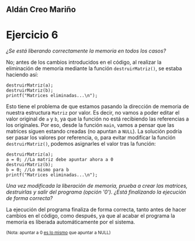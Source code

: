 ## Aldán Creo Mariño
# Ejercicio 6

_¿Se está liberando correctamente la memoria en todos los casos?_

No; antes de los cambios introducidos en el código, al realizar la eliminación de memoria mediante la función `destruirMatriz()`, se estaba haciendo así:
```
destruirMatriz(a);
destruirMatriz(b);
printf("Matrices eliminadas...\n");
```
Esto tiene el problema de que estamos pasando la dirección de memoria de nuestra estructura `Matriz` por valor. Es decir, no vamos a poder editar el valor original de `a` y `b`, ya que la función no está recibiendo las referencias a los originales. Por eso, desde la función `main`, vamos a pensar que las matrices siguen estando creadas (no apuntan a `NULL`). La solución podría ser pasar los valores por referencia, o, para evitar modificar la función `destruirMatriz()`, podemos asignarles el valor tras la función:
```
destruirMatriz(a);
a = 0; //La matriz debe apuntar ahora a 0
destruirMatriz(b);
b = 0; //Lo mismo para b
printf("Matrices eliminadas...\n");
```

_Una vez modificada la liberación de memoria, prueba a crear las matrices, destruirlas y salir del programa (opción '0'). ¿Está finalizando la ejecución de forma correcta?_

La ejecución del programa finaliza de forma correcta, tanto antes de hacer cambios en el código, como después, ya que al acabar el programa la memoria es liberada automáticamente por el sistema.

<sub>(Nota: apuntar a 0 [es lo mismo](https://www.gnu.org/software/libc/manual/html_node/Null-Pointer-Constant.html) que apuntar a NULL)</sub>